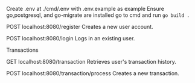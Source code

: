 Create .env at ./cmd/.env with .env.example as example
Ensure go,postgresql, and go-migrate are installed
go to cmd and run `go build .`

POST	localhost:8080/register	Creates a new user account.

POST	localhost:8080/login	Logs in an existing user.


Transactions

GET	  localhost:8080/transaction	        Retrieves user's transaction history.

POST  localhost:8080/transaction/process	Creates a new transaction.
